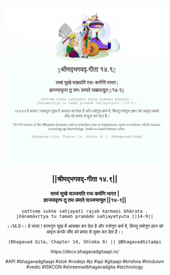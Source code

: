 <img src="../../asset/BG_14_9.png"/>
<center><h2>||श्रीमद्‍भगवद्‍-गीता १४.९||</h2>
<h3>सत्त्वं सुखे सञ्जयति रजः कर्मणि भारत |<br/>ज्ञानमावृत्य तु तमः प्रमादे सञ्जयत्युत ||१४-९||</h3>
<pre>sattvaṃ sukhe sañjayati rajaḥ karmaṇi bhārata .<br/>jñānamāvṛtya tu tamaḥ pramāde sañjayatyuta ||14-9||</pre>
<p>।।14.9।। हे भारत ! सत्त्वगुण सुख में आसक्त कर देता है और रजोगुण कर्म में, किन्तु तमोगुण ज्ञान को आवृत्त करके जीव को प्रमाद से युक्त कर देता है।।</p>
<pre>(Bhagavad Gita, Chapter 14, Shloka 9) || @BhagavadGitaApi</pre><p>https://docs.bhagavadgitaapi.in/</p><p>#API #bhagavadgitaapi #slok #nodejs #js #api #gitaapi #krishna #hinduism #vedic #ISKCON #shreemadbhagavadgita #technology</p></center>